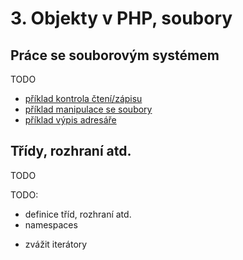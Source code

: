 # 3. Objekty v PHP, soubory

## Práce se souborovým systémem
TODO

* [příklad kontrola čtení/zápisu](./03-soubory-stav.php)
* [příklad manipulace se soubory](./03-soubory-manipulace.php)
* [příklad výpis adresáře](./03-soubory-scandir.php)

## Třídy, rozhraní atd.
TODO


TODO:
* definice tříd, rozhraní atd.
* namespaces
- zvážit iterátory